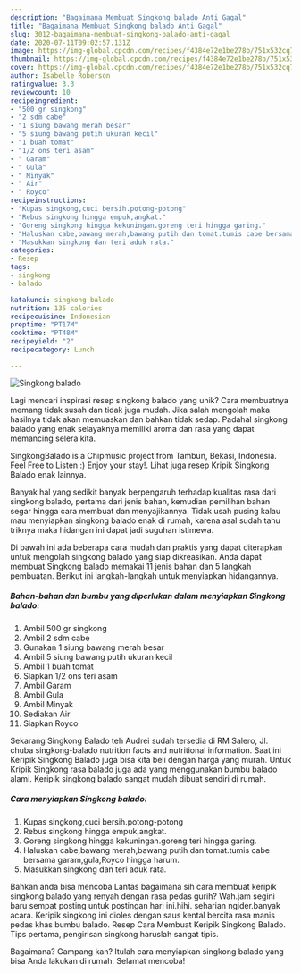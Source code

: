 ```yaml
---
description: "Bagaimana Membuat Singkong balado Anti Gagal"
title: "Bagaimana Membuat Singkong balado Anti Gagal"
slug: 3012-bagaimana-membuat-singkong-balado-anti-gagal
date: 2020-07-11T09:02:57.131Z
image: https://img-global.cpcdn.com/recipes/f4384e72e1be278b/751x532cq70/singkong-balado-foto-resep-utama.jpg
thumbnail: https://img-global.cpcdn.com/recipes/f4384e72e1be278b/751x532cq70/singkong-balado-foto-resep-utama.jpg
cover: https://img-global.cpcdn.com/recipes/f4384e72e1be278b/751x532cq70/singkong-balado-foto-resep-utama.jpg
author: Isabelle Roberson
ratingvalue: 3.3
reviewcount: 10
recipeingredient:
- "500 gr singkong"
- "2 sdm cabe"
- "1 siung bawang merah besar"
- "5 siung bawang putih ukuran kecil"
- "1 buah tomat"
- "1/2 ons teri asam"
- " Garam"
- " Gula"
- " Minyak"
- " Air"
- " Royco"
recipeinstructions:
- "Kupas singkong,cuci bersih.potong-potong"
- "Rebus singkong hingga empuk,angkat."
- "Goreng singkong hingga kekuningan.goreng teri hingga garing."
- "Haluskan cabe,bawang merah,bawang putih dan tomat.tumis cabe bersama garam,gula,Royco hingga harum."
- "Masukkan singkong dan teri aduk rata."
categories:
- Resep
tags:
- singkong
- balado

katakunci: singkong balado 
nutrition: 135 calories
recipecuisine: Indonesian
preptime: "PT17M"
cooktime: "PT48M"
recipeyield: "2"
recipecategory: Lunch

---
```



![Singkong balado](https://img-global.cpcdn.com/recipes/f4384e72e1be278b/751x532cq70/singkong-balado-foto-resep-utama.jpg)

Lagi mencari inspirasi resep singkong balado yang unik? Cara membuatnya memang tidak susah dan tidak juga mudah. Jika salah mengolah maka hasilnya tidak akan memuaskan dan bahkan tidak sedap. Padahal singkong balado yang enak selayaknya memiliki aroma dan rasa yang dapat memancing selera kita.

SingkongBalado is a Chipmusic project from Tambun, Bekasi, Indonesia. Feel Free to Listen :) Enjoy your stay!. Lihat juga resep Kripik Singkong Balado enak lainnya.

Banyak hal yang sedikit banyak berpengaruh terhadap kualitas rasa dari singkong balado, pertama dari jenis bahan, kemudian pemilihan bahan segar hingga cara membuat dan menyajikannya. Tidak usah pusing kalau mau menyiapkan singkong balado enak di rumah, karena asal sudah tahu triknya maka hidangan ini dapat jadi suguhan istimewa.


Di bawah ini ada beberapa cara mudah dan praktis yang dapat diterapkan untuk mengolah singkong balado yang siap dikreasikan. Anda dapat membuat Singkong balado memakai 11 jenis bahan dan 5 langkah pembuatan. Berikut ini langkah-langkah untuk menyiapkan hidangannya.

<!--inarticleads1-->

##### Bahan-bahan dan bumbu yang diperlukan dalam menyiapkan Singkong balado:

1. Ambil 500 gr singkong
1. Ambil 2 sdm cabe
1. Gunakan 1 siung bawang merah besar
1. Ambil 5 siung bawang putih ukuran kecil
1. Ambil 1 buah tomat
1. Siapkan 1/2 ons teri asam
1. Ambil  Garam
1. Ambil  Gula
1. Ambil  Minyak
1. Sediakan  Air
1. Siapkan  Royco


Sekarang Singkong Balado teh Audrei sudah tersedia di RM Salero, Jl. chuba singkong-balado nutrition facts and nutritional information. Saat ini Keripik Singkong Balado juga bisa kita beli dengan harga yang murah. Untuk Kripik Singkong rasa balado juga ada yang menggunakan bumbu balado alami. Keripik singkong balado sangat mudah dibuat sendiri di rumah. 

<!--inarticleads2-->

##### Cara menyiapkan Singkong balado:

1. Kupas singkong,cuci bersih.potong-potong
1. Rebus singkong hingga empuk,angkat.
1. Goreng singkong hingga kekuningan.goreng teri hingga garing.
1. Haluskan cabe,bawang merah,bawang putih dan tomat.tumis cabe bersama garam,gula,Royco hingga harum.
1. Masukkan singkong dan teri aduk rata.


Bahkan anda bisa mencoba Lantas bagaimana sih cara membuat keripik singkong balado yang renyah dengan rasa pedas gurih? Wah.jam segini baru sempat posting untuk postingan hari ini.hihi. seharian ngider.banyak acara. Keripik singkong ini dioles dengan saus kental bercita rasa manis pedas khas bumbu balado. Resep Cara Membuat Keripik Singkong Balado. Tips pertama, pengirisan singkong haruslah sangat tipis. 

Bagaimana? Gampang kan? Itulah cara menyiapkan singkong balado yang bisa Anda lakukan di rumah. Selamat mencoba!
